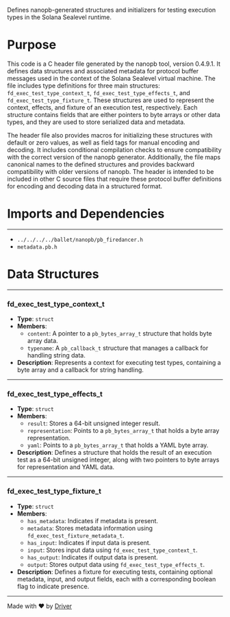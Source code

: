 <!--------------------------------------------------------------------------------->
<!-- IMPORTANT: This file is auto-generated by Driver (https://driver.ai). -------->
<!-- Manual edits may be overwritten on future commits. --------------------------->
<!--------------------------------------------------------------------------------->

Defines nanopb-generated structures and initializers for testing execution types in the Solana Sealevel runtime.

# Purpose
This code is a C header file generated by the nanopb tool, version 0.4.9.1. It defines data structures and associated metadata for protocol buffer messages used in the context of the Solana Sealevel virtual machine. The file includes type definitions for three main structures: `fd_exec_test_type_context_t`, `fd_exec_test_type_effects_t`, and `fd_exec_test_type_fixture_t`. These structures are used to represent the context, effects, and fixture of an execution test, respectively. Each structure contains fields that are either pointers to byte arrays or other data types, and they are used to store serialized data and metadata.

The header file also provides macros for initializing these structures with default or zero values, as well as field tags for manual encoding and decoding. It includes conditional compilation checks to ensure compatibility with the correct version of the nanopb generator. Additionally, the file maps canonical names to the defined structures and provides backward compatibility with older versions of nanopb. The header is intended to be included in other C source files that require these protocol buffer definitions for encoding and decoding data in a structured format.
# Imports and Dependencies

---
- `../../../../ballet/nanopb/pb_firedancer.h`
- `metadata.pb.h`


# Data Structures

---
### fd\_exec\_test\_type\_context\_t
- **Type**: ``struct``
- **Members**:
    - `content`: A pointer to a `pb_bytes_array_t` structure that holds byte array data.
    - `typename`: A `pb_callback_t` structure that manages a callback for handling string data.
- **Description**: Represents a context for executing test types, containing a byte array and a callback for string handling.


---
### fd\_exec\_test\_type\_effects\_t
- **Type**: ``struct``
- **Members**:
    - `result`: Stores a 64-bit unsigned integer result.
    - `representation`: Points to a `pb_bytes_array_t` that holds a byte array representation.
    - `yaml`: Points to a `pb_bytes_array_t` that holds a YAML byte array.
- **Description**: Defines a structure that holds the result of an execution test as a 64-bit unsigned integer, along with two pointers to byte arrays for representation and YAML data.


---
### fd\_exec\_test\_type\_fixture\_t
- **Type**: ``struct``
- **Members**:
    - `has_metadata`: Indicates if metadata is present.
    - `metadata`: Stores metadata information using `fd_exec_test_fixture_metadata_t`.
    - `has_input`: Indicates if input data is present.
    - `input`: Stores input data using `fd_exec_test_type_context_t`.
    - `has_output`: Indicates if output data is present.
    - `output`: Stores output data using `fd_exec_test_type_effects_t`.
- **Description**: Defines a fixture for executing tests, containing optional metadata, input, and output fields, each with a corresponding boolean flag to indicate presence.



---
Made with ❤️ by [Driver](https://www.driver.ai/)
